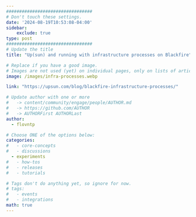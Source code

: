 ```yaml
---
#################################
# Don't touch these settings.
date: '2024-08-19T10:53:08-04:00'
sidebar:
    exclude: true
type: post
#################################
# Update the title
title: "Up(sun) and running with infrastructure processes on Blackfire"

# Replace if you have a good image. 
# Images are not used (yet) on individual pages, only on lists of articles.
image: /images/infra-processes.webp

link: "https://upsun.com/blog/blackfire-infrastructure-processes/"

# Update author with one or more
#   -> content/community/engage/people/AUTHOR.md
#   -> https://github.com/AUTHOR
#   -> AUTHORFirst AUTHORLast
author:
  - flovntp

# Choose ONE of the options below:
categories:
#   - core-concepts
#   - discussions
  - experiments
#   - how-tos
#   - releases
#   - tutorials

# Tags don't do anything yet, so ignore for now.
# tags:
#   - events
#   - integrations
math: true
---
```

